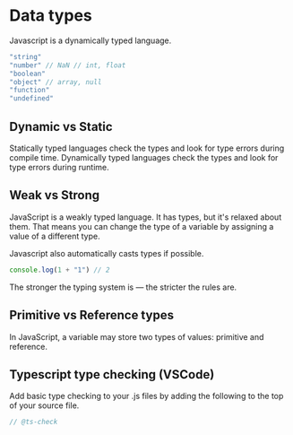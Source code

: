 # Data types

Javascript is a dynamically typed language.

```js
"string"
"number" // NaN // int, float
"boolean"
"object" // array, null
"function"
"undefined"
```


## Dynamic vs Static
Statically typed languages check the types and look for type errors during compile time.
Dynamically typed languages check the types and look for type errors during runtime.


## Weak vs Strong
JavaScript is a weakly typed language. It has types, but it's relaxed about them. That means you can change the type of a variable by assigning a value of a different type.

Javascript also automatically casts types if possible.
```js
console.log(1 + "1") // 2
```

The stronger the typing system is — the stricter the rules are.


## Primitive vs Reference types

In JavaScript, a variable may store two types of values: primitive and reference.


## Typescript type checking (VSCode)

Add basic type checking to your .js files by adding the following to the top of your source file.

```js
// @ts-check

```
